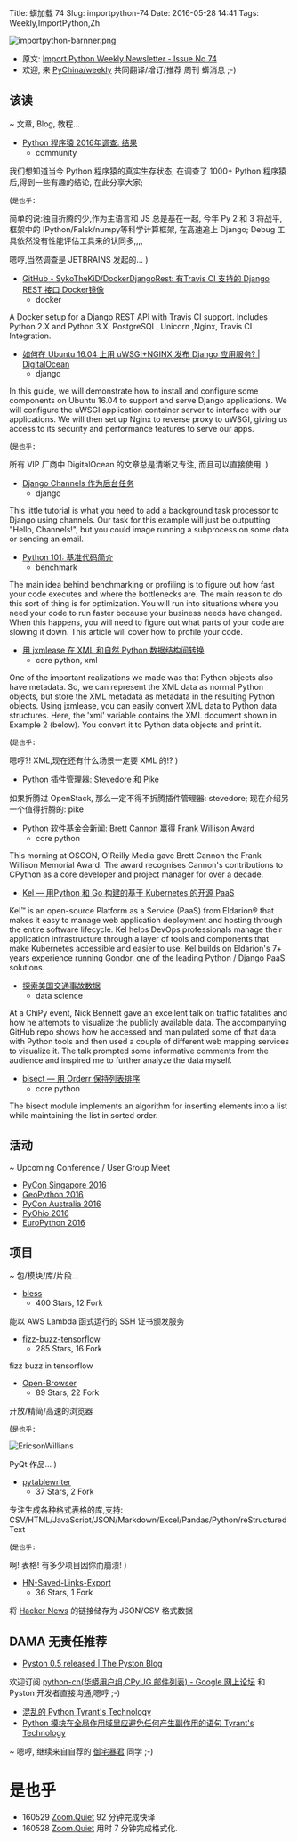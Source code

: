 Title: 蠎加载 74
Slug: importpython-74
Date: 2016-05-28 14:41
Tags: Weekly,ImportPython,Zh

![importpython-barnner.png](http://zoomq.qiniudn.com/ZQCollection/snap/importpython-barnner.png?imageView2/2/h/210)


- 原文: [Import Python Weekly Newsletter - Issue No 74](http://importpython.com/newsletter/no/74/)
- 欢迎, 来 [PyChina/weekly](https://github.com/PyChina/weekly) 共同翻译/增订/推荐 周刊 蠎消息 ;-)

## 该读
~ 文章, Blog, 教程...

- [Python 程序猿 2016年调查: 结果](https://www.jetbrains.com/pycharm/python-developers-survey-2016/)
    + community

我们想知道当今 Python 程序猿的真实生存状态,
在调查了 1000+ Python 程序猿后,得到一些有趣的结论,
在此分享大家;

(`是也乎:`

简单的说:独自折腾的少,作为主语言和 JS 总是基在一起,
今年 Py 2 和 3 将战平,
框架中的 IPython/Falsk/numpy等科学计算框架, 在高速追上 Django;
Debug 工具依然没有性能评估工具来的认同多,,,,

嗯哼,当然调查是 JETBRAINS 发起的...
)


- [GitHub - SykoTheKiD/DockerDjangoRest: 有Travis CI 支持的 Django REST 接口 Docker镜像](https://github.com/SykoTheKiD/DockerDjangoRest)
    + docker

A Docker setup for a Django REST API with Travis CI support. Includes Python 2.X and Python 3.X, PostgreSQL, Unicorn ,Nginx, Travis CI Integration.

- [如何在 Ubuntu 16.04 上用 uWSGI+NGINX 发布 Django 应用服务? | DigitalOcean](https://www.digitalocean.com/community/tutorials/how-to-serve-django-applications-with-uwsgi-and-nginx-on-ubuntu-16-04)
    + django

In this guide, we will demonstrate how to install and configure some components on Ubuntu 16.04 to support and serve Django applications. We will configure the uWSGI application container server to interface with our applications. We will then set up Nginx to reverse proxy to uWSGI, giving us access to its security and performance features to serve our apps.

(`是也乎:`

所有 VIP 厂商中 DigitalOcean 的文章总是清晰又专注,
而且可以直接使用.
)

- [Django Channels 作为后台任务](http://albertoconnor.ca/blog/2016/May/18/django-channels-background-tasks)
    + django

This little tutorial is what you need to add a background task processor to Django using channels. Our task for this example will just be outputting "Hello, Channels!", but you could image running a subprocess on some data or sending an email.

- [Python 101: 基准代码简介](http://feedproxy.google.com/~r/TheMouseVsThePython/~3/_d96V9TaUXE/)
    + benchmark

The main idea behind benchmarking or profiling is to figure out how fast your code executes and where the bottlenecks are. The main reason to do this sort of thing is for optimization. You will run into situations where you need your code to run faster because your business needs have changed. When this happens, you will need to figure out what parts of your code are slowing it down. This article will cover how to profile your code.

- [用 jxmlease 在 XML 和自然 Python 数据结构间转换](http://feedproxy.google.com/~r/oreilly/radar/atom/~3/zUML26iWcHM/jxmlease-python-xml-conversion-data-structures)
    + core python, xml

One of the important realizations we made was that Python objects also have metadata. So, we can represent the XML data as normal Python objects, but store the XML metadata as metadata in the resulting Python objects. Using jxmlease, you can easily convert XML data to Python data structures. Here, the 'xml' variable contains the XML document shown in Example 2 (below). You convert it to Python data objects and print it.

(`是也乎:`

嗯哼?! XML,现在还有什么场景一定要 XML 的!?
)

- [Python 插件管理器: Stevedore 和 Pike](http://www.giantflyingsaucer.com/blog/?p=5858)

如果折腾过 OpenStack, 那么一定不得不折腾插件管理器: stevedore;
现在介绍另一个值得折腾的: pike


- [Python 软件基金会新闻: Brett Cannon 赢得 Frank Willison Award](http://pyfound.blogspot.com/2016/05/brett-cannon-wins-frank-willison-award.html)
    + core python

This morning at OSCON, O'Reilly Media gave Brett Cannon the Frank Willison Memorial Award. The award recognises Cannon's contributions to CPython as a core developer and project manager for over a decade.

- [Kel — 用Python 和 Go 构建的基于 Kubernetes 的开源 PaaS](http://www.kelproject.com/)

Kel™ is an open-source Platform as a Service (PaaS) from Eldarion® that makes it easy to manage web application deployment and hosting through the entire software lifecycle. Kel helps DevOps professionals manage their application infrastructure through a layer of tools and components that make Kubernetes accessible and easier to use. Kel builds on Eldarion's 7+ years experience running Gondor, one of the leading Python / Django PaaS solutions.

- [探索美国交通事故数据](http://blog.yhat.com/posts/traffic-fatalities-in-us.html)
    + data science

At a ChiPy event, Nick Bennett gave an excellent talk on traffic fatalities and how he attempts to visualize the publicly available data. The accompanying GitHub repo shows how he accessed and manipulated some of that data with Python tools and then used a couple of different web mapping services to visualize it. The talk prompted some informative comments from the audience and inspired me to further analyze the data myself.

- [bisect — 用 Orderr 保持列表排序](http://feedproxy.google.com/~r/PyMOTW/~3/knL3DA02yVI/)
    + core python

The bisect module implements an algorithm for inserting elements into a list while maintaining the list in sorted order. 



## 活动
~ Upcoming Conference / User Group Meet

- [PyCon Singapore 2016](https://pycon.sg/)
- [GeoPython 2016](http://www.geopython.net/)
- [PyCon Australia 2016](http://2016.pycon-au.org/)
- [PyOhio 2016](http://pyohio.org/)
- [EuroPython 2016](http://ep2016.europython.eu/)


## 项目
~ 包/模块/库/片段...

- [bless](https://github.com/Netflix/bless)
    - 400 Stars, 12 Fork

能以 AWS Lambda 函式运行的 SSH 证书颁发服务


- [fizz-buzz-tensorflow](https://github.com/joelgrus/fizz-buzz-tensorflow)
    - 285 Stars, 16 Fork

fizz buzz in tensorflow

- [Open-Browser](https://github.com/EricsonWillians/Open-Browser)
    - 89 Stars, 22 Fork

开放/精简/高速的浏览器

(`是也乎:`

![EricsonWillians](https://camo.githubusercontent.com/af1c6e66c88ab19b96ed6b76b2106b512d0c1011/687474703a2f2f7333332e706f7374696d672e6f72672f706838337931326f762f6f70656e62726f777365722e706e67)

PyQt 作品...
)


- [pytablewriter](https://github.com/thombashi/pytablewriter)
    - 37 Stars, 2 Fork

专注生成各种格式表格的库,支持:
CSV/HTML/JavaScript/JSON/Markdown/Excel/Pandas/Python/reStructuredText

(`是也乎:`

啊! 表格! 有多少项目因你而崩溃!
)

- [HN-Saved-Links-Export](https://github.com/amjd/HN-Saved-Links-Export) 
    + 36 Stars, 1 Fork

将 [Hacker News](https://news.ycombinator.com/news) 的链接储存为 JSON/CSV 格式数据


## DAMA 无责任推荐

- [Pyston 0.5 released | The Pyston Blog](https://blog.pyston.org/2016/05/25/pyston-0-5-released/)

欢迎订阅 [python-cn(华蟒用户组,CPyUG 邮件列表) - Google 网上论坛](https://groups.google.com/forum/#!forum/python-cn) 和 Pyston 开发者直接沟通,嗯哼 ;-)

- [混乱的 Python Tyrant's Technology](http://t.cn/RUieq1O)
- [Python 模块在全局作用域里应避免任何产生副作用的语句 Tyrant's Technology](http://t.cn/RGxdl9n)


~ 嗯哼, 继续来自自荐的 [御宅暴君](http://acgtyrant.com/) 同学 ;-)




# 是也乎

- 160529 [Zoom.Quiet](http://zoomquiet.io) 92 分钟完成快译
- 160528 [Zoom.Quiet](http://zoomquiet.io) 用时 7 分钟完成格式化.


